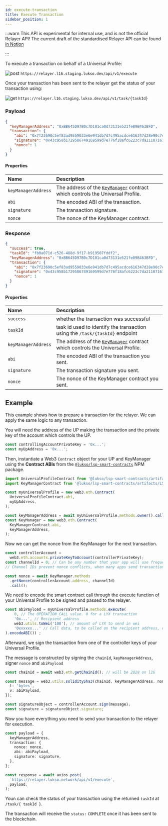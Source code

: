 ```yaml
---
id: execute-transaction
title: Execute Transaction
sidebar_position: 1
---
```


:::warn
This API is experimental for internal use, and is not the official Relayer API!
The current draft of the standardised Relayer API can be found [in Notion](https://lukso.notion.site/lukso/Transaction-Relay-Service-API-Standard-2bda58f4f47f4497bb3381654acda8c3)

:::

To execute a transaction on behalf of a Universal Profile:

![post](https://img.shields.io/badge/-POST-green) `https://relayer.l16.staging.lukso.dev/api/v1/execute`

Once your transaction has been sent to the relayer get the status of your transaction using:

![get](https://img.shields.io/badge/-GET-blue) `https://relayer.l16.staging.lukso.dev/api/v1/task/{taskId}`

### Payload

```json
{
  "keyManagerAddress": "0xBB645D97B0c7D101ca0d73131e521fe89B463BFD",
  "transaction": {
    "abi": "0x7f23690c5ef83ad9559033e6e941db7d7c495acdce616347d28e90c7ce47cbfcfcad3bc5000000000000000000000000000000000000000000000000000000000000004000000000000000000000000000000000000000000000000000000000000000596f357c6aa5a21984a83b7eef4cb0720ac1fcf5a45e9d84c653d97b71bbe89b7a728c386a697066733a2f2f516d624b43744b4d7573376741524470617744687a32506a4e36616f64346b69794e436851726d3451437858454b00000000000000",
    "signature": "0x43c958b1729586749169599d7e776f18afc6223c7da21107161477d291d497973b4fc50a724b1b2ab98f3f8cf1d5cdbbbdf3512e4fbfbdc39732229a15beb14a1b",
    "nonce": 1
  }
}
```

#### Properties

| Name                | Description                                                                      |
| :------------------ | :------------------------------------------------------------------------------- |
| `keyManagerAddress` | The address of the [`KeyManager`] contract which controls the Universal Profile. |
| `abi`               | The encoded ABI of the transaction.                                              |
| `signature`         | The transaction signature.                                                       |
| `nonce`             | The nonce of the KeyManager contract.                                            |

### Response

```json
{
  "success": true,
  "taskId": "fb0a071d-c526-488d-9f17-b919507fddf2",
  "keyManagerAddress": "0xBB645D97B0c7D101ca0d73131e521fe89B463BFD",
  "transaction": {
    "abi": "0x7f23690c5ef83ad9559033e6e941db7d7c495acdce616347d28e90c7ce47cbfcfcad3bc5000000000000000000000000000000000000000000000000000000000000004000000000000000000000000000000000000000000000000000000000000000596f357c6aa5a21984a83b7eef4cb0720ac1fcf5a45e9d84c653d97b71bbe89b7a728c386a697066733a2f2f516d624b43744b4d7573376741524470617744687a32506a4e36616f64346b69794e436851726d3451437858454b00000000000000",
    "signature": "0x43c958b1729586749169599d7e776f18afc6223c7da21107161477d291d497973b4fc50a724b1b2ab98f3f8cf1d5cdbbbdf3512e4fbfbdc39732229a15beb14a1b",
    "nonce": 1
  }
}
```

#### Properties

| Name                | Description                                                                      |
| :------------------ | :------------------------------------------------------------------------------- |
| `success`           | whether the transaction was successful                                           |
| `taskId`            | task id used to identify the transaction using the `/task/{taskId}` endpoint     |
| `keyManagerAddress` | The address of the [`KeyManager`] contract which controls the Universal Profile. |
| `abi`               | The encoded ABI of the transaction you sent.                                     |
| `signature`         | The transaction signature you sent.                                              |
| `nonce`             | The nonce of the KeyManager contract you sent.                                   |

## Example

This example shows how to prepare a transaction for the relayer. We can apply the same logic to any transaction.

You will need the address of the UP making the transaction and the private key of the account which controls the UP.

```typescript
const controllingAccountPrivateKey = '0x...';
const myUpAddress = '0x...';
```

Then, instantiate a Web3 `Contract` object for your UP and KeyManager using the **Contract ABIs** from the [`@lukso/lsp-smart-contracts`](https://github.com/lukso-network/lsp-smart-contracts) NPM package.

```typescript
import UniversalProfileContract from '@lukso/lsp-smart-contracts/artifacts/UniversalProfile.json';
import KeyManagerContract from '@lukso/lsp-smart-contracts/artifacts/LSP6KeyManager.json';

const myUniversalProfile = new web3.eth.Contract(
  UniversalProfileContract.abi,
  myUpAddress,
);

const keyManagerAddress = await myUniversalProfile.methods.owner().call();
const KeyManager = new web3.eth.Contract(
  KeyManagerContract.abi,
  keyManagerAddress,
);
```

Now we can get the nonce from the KeyManager for the next transaction.

```typescript
const controllerAccount =
  web3.eth.accounts.privateKeyToAccount(controllerPrivateKey);
const channelId = 0; // Can be any number that your app will use frequently.
// Channel IDs prevent nonce conflicts, when many apps send transactions to your keyManager at the same time.

const nonce = await KeyManager.methods
  .getNonce(controllerAccount.address, channelId)
  .call();
```

We need to encode the smart contract call through the execute function of your Universal Profile to be signed and passed to the relayer.

```typescript title="Encode transaction ABI"
const abiPayload = myUniversalProfile.methods.execute(
    0, // The OPERATION_CALL value. 0 for a LYX transaction
    '0x...', // Recipient address
    web3.utils.toWei('100'), // amount of LYX to send in wei
    '0xxxxxx...' // Call data, to be called on the recipient address, or '0x'
).encodeABI()) ;
```

Afterward, we sign the transaction from one of the controller keys of your Universal Profile.

The message is constructed by signing the `chainId`, `keyManagerAddress`, signer `nonce` and `abiPayload`

```typescript title="Sign the transaction"
const chainId = await web3.eth.getChainId(); // will be 2828 on l16

const message = web3.utils.soliditySha3(chainId, keyManagerAddress, nonce, {
  t: 'bytes',
  v: abiPayload,
});

const signatureObject = controllerAccount.sign(message);
const signature = signatureObject.signature;
```

Now you have everything you need to send your transaction to the relayer for execution.

```typescript
const payload = {
  keyManagerAddress,
  transaction: {
    nonce: nonce,
    abi: abiPayload,
    signature: signature,
  },
};

const response = await axios.post(
  `https://relayer.lukso.network/api/v1/execute`,
  payload,
);
```

Youn can check the status of your transaction using the returned `taskId` at `/task/{ taskId }`.

The transaction will receive the `status:` `COMPLETE` once it has been sent to the blockchain.

[`keymanager`]: https://github.com/lukso-network/LIPs/blob/main/LSPs/LSP-6-KeyManager.md
